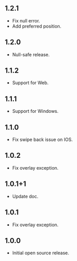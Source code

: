## 1.2.1

- Fix null error.
- Add preferred position.

## 1.2.0

- Null-safe release.

## 1.1.2

- Support for Web.

## 1.1.1

- Support for Windows.

## 1.1.0

- Fix swipe back issue on IOS.

## 1.0.2

- Fix overlay exception.

## 1.0.1+1

- Update doc.

## 1.0.1

- Fix overlay exception.

## 1.0.0

- Initial open source release.
